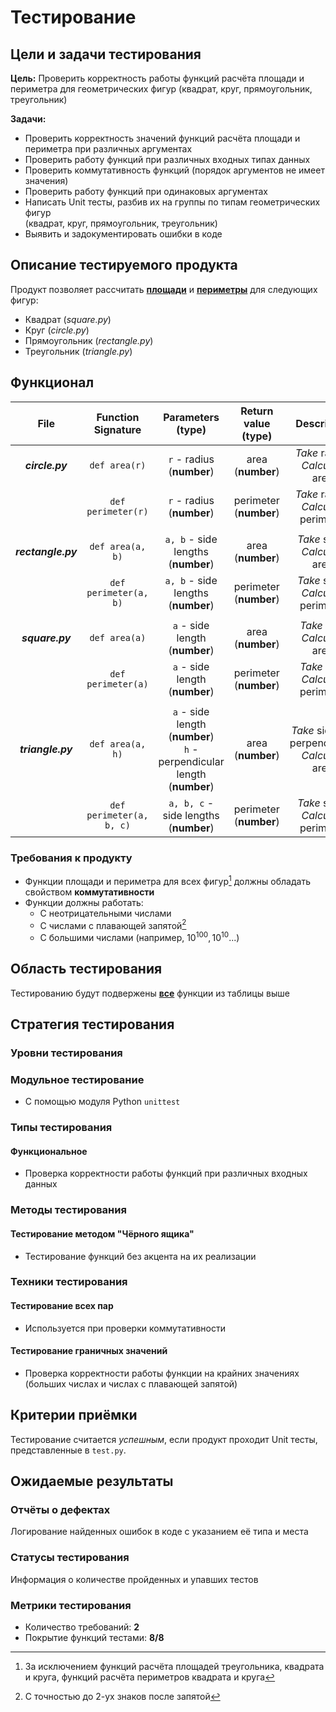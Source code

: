 # Тестирование

## Цели и задачи тестирования
**Цель:** Проверить корректность работы функций расчёта 
площади и периметра для геометрических фигур
(квадрат, круг, прямоугольник, треугольник)

**Задачи:**
- Проверить корректность значений функций расчёта площади и периметра 
при различных аргументах
- Проверить работу функций при различных входных типах данных
- Проверить коммутативность функций (порядок аргументов не имеет значения)
- Проверить работу функций при одинаковых аргументах
- Написать Unit тесты, разбив их на группы по типам геометрических фигур <br>
(квадрат, круг, прямоугольник, треугольник)
- Выявить и задокументировать ошибки в коде

## Описание тестируемого продукта
Продукт позволяет рассчитать **<u>площади</u>** 
и **<u>периметры</u>** для следующих фигур:
- Квадрат (_square.py_)
- Круг (_circle.py_)
- Прямоугольник (_rectangle.py_)
- Треугольник (_triangle.py_)

## Функционал
|        File        |    Function Signature    |                             Parameters (type)                              |  Return value (type)  |                      Description                       |
| :----------------: | :----------------------: | :------------------------------------------------------------------------: | :-------------------: | :----------------------------------------------------: |
|  **_circle.py_**   |      `def area(r)`       |                          `r` - radius (**number**)                          |   area (**number**)    |         _Take_ radius. <br/> _Calculate_ area.         |
|                    |    `def perimeter(r)`    |                          `r` - radius (**number**)                          | perimeter (**number**) |      _Take_ radius. <br/> _Calculate_ perimeter.       |
|                    |
| **_rectangle.py_** |     `def area(a, b)`     |                     `a, b` - side lengths (**number**)                      |   area (**number**)    |         _Take_ sides. <br/> _Calculate_ area.          |
|                    |  `def perimeter(a, b)`   |                     `a, b` - side lengths (**number**)                      | perimeter (**number**) |       _Take_ sides. <br/> _Calculate_ perimeter.       |
|                    |
|  **_square.py_**   |      `def area(a)`       |                       `a` - side length (**number**)                        |   area (**number**)    |          _Take_ side. <br/> _Calculate_ area.          |
|                    |    `def perimeter(a)`    |                       `a` - side length (**number**)                        | perimeter (**number**) |       _Take_ side. <br/> _Calculate_ perimeter.        |
|                    |
| **_triangle.py_**  |     `def area(a, h)`     | `a` - side length (**number**) <br/> `h` - perpendicular length (**number**) |   area (**number**)    | _Take_ side and perpendicular. <br/> _Calculate_ area. |
|                    | `def perimeter(a, b, c)` |                    `a, b, c` - side lengths (**number**)                    | perimeter (**number**) |       _Take_ sides. <br/> _Calculate_ perimeter.       |

### Требования к продукту
- Функции площади и периметра для всех фигур[^1] должны обладать свойством **коммутативности**
- Функции должны работать:
  -  С неотрицательными числами
  -  С числами с плавающей запятой[^2]
  -  С большими числами (например, $10^{100}, 10^{10}...$)

## Область тестирования
Тестированию будут подвержены **<u>все</u>** функции из таблицы выше

## Стратегия тестирования

### Уровни тестирования
### Модульное тестирование
- С помощью модуля Python `unittest`

### Типы тестирования
#### Функциональное 
- Проверка корректности работы функций при различных входных данных

### Методы тестирования
#### Тестирование методом "Чёрного ящика"
- Тестирование функций без акцента на их реализации

### Техники тестирования 
#### Тестирование всех пар
- Используется при проверки коммутативности

#### Тестирование граничных значений
- Проверка корректности работы функции на крайних значениях (больших числах и числах с плавающей запятой)

## Критерии приёмки
Тестирование считается _успешным_, если продукт проходит Unit тесты, представленные в `test.py`.

## Ожидаемые результаты
### Отчёты о дефектах
Логирование найденных ошибок в коде с указанием её типа и места

### Статусы тестирования
Информация о количестве пройденных и упавших тестов

### Метрики тестирования
- Количество требований: **2**
- Покрытие функций тестами: **8/8**

[^1]: За исключением функций расчёта площадей треугольника, квадрата и круга,
функций расчёта периметров квадрата и круга
[^2]: С точностью до 2-ух знаков после запятой